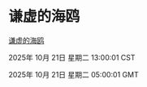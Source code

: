 # 谦虚的海鸥
[谦虚的海鸥](http://59.174.9.160:56308/qxdho/course/base/hotlink/index.php)

2025年 10月 21日 星期二 13:00:01 CST

2025年 10月 21日 星期二 05:00:01 GMT
